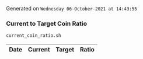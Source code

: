 Generated on `Wednesday 06-October-2021 at 14:43:55`

### Current to Target Coin Ratio
`current_coin_ratio.sh`

Date|Current|Target|Ratio
---|---|---|---
